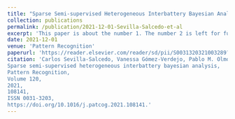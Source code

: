 ```yaml
---
title: "Sparse Semi-supervised Heterogeneous Interbattery Bayesian Analysis"
collection: publications
permalink: /publication/2021-12-01-Sevilla-Salcedo-et-al
excerpt: 'This paper is about the number 1. The number 2 is left for future work.'
date: 2021-12-01
venue: 'Pattern Recognition'
paperurl: 'https://reader.elsevier.com/reader/sd/pii/S0031320321003289?token=A35FE903D8F6D7C61D4E2A3D3580F3624FF3F716525F35A1869FBEA8FBDEA308A8B70130E0882C1193625E0473D86A03&originRegion=eu-west-1&originCreation=20220330124713'
citation: 'Carlos Sevilla-Salcedo, Vanessa Gómez-Verdejo, Pablo M. Olmos,
Sparse semi-supervised heterogeneous interbattery bayesian analysis,
Pattern Recognition,
Volume 120,
2021,
108141,
ISSN 0031-3203,
https://doi.org/10.1016/j.patcog.2021.108141.'
---
```

